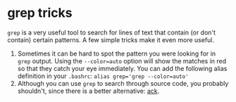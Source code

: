# grep tricks

`grep` is a very useful tool to search for lines of text that contain
(or don't contain) certain patterns.  A few simple tricks make it even
more useful.

  1. Sometimes it can be hard to spot the pattern you were looking for
    in `grep` output.  Using the `--color=auto` option will show the
    matches in red so that they catch your eye immediately.  You can
    add the following alias definition in your `.bashrc`:
    `alias grep='grep --color=auto'`
  1. Although you can use `grep` to search through source code, you
    probably shouldn't, since there is a better alternative:
    [ack](https://beyondgrep.com/).
